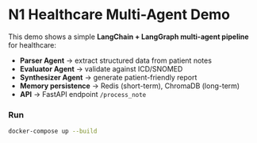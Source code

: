 # N1 Healthcare Multi-Agent Demo

This demo shows a simple **LangChain + LangGraph multi-agent pipeline** for healthcare:

- **Parser Agent** → extract structured data from patient notes  
- **Evaluator Agent** → validate against ICD/SNOMED  
- **Synthesizer Agent** → generate patient-friendly report  
- **Memory persistence** → Redis (short-term), ChromaDB (long-term)  
- **API** → FastAPI endpoint `/process_note`  

### Run
```bash
docker-compose up --build

